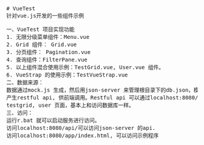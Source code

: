 <pre>
# VueTest
针对vue.js开发的一些组件示例

一、VueTest 项目实现功能
1. 无限分级菜单组件：Menu.vue
2. Grid 组件： Grid.vue
3. 分页组件： Pagination.vue
4. 查询组件：FilterPane.vue
5. 以上组件混合使用示例：TestGrid.vue, User.vue 组件。
6. VueStrap 的使用示例：TestVueStrap.vue
二、数据来源：
数据通过mock.js 生成，然后用json-server 来管理根目录下的db.json，模拟后端数据库，
产生restful api, 供前端调用。Restful api 可以通过localhost:8080/api/访问。所以现在看到的
testgrid, user 页面，基本上和访问数据库一样。
三、访问：
运行r.bat 就可以启动服务进行访问。
访问localhost:8080/api/可以访问json-server 的api.
访问localhost:8080/app/index.html, 可以访问示例程序
</pre>
